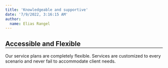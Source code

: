 ```yaml
---
title: 'Knowledgeable and supportive'
date: '7/9/2022, 3:16:15 AM'
author:
  name: Elias Rangel
---
```


<h2 style="animation: fadeIn 5s; border-bottom:1px solid black;">Accessible and Flexible</h2>

Our service plans are completely flexible. Services are customized to every scenario and never fail to accommodate client needs.
